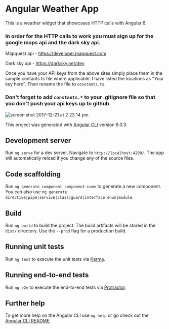 # Angular Weather App
This is a weather widget that showcases HTTP calls with Angular 6.

### In order for the HTTP calls to work you must sign up for the google maps api and the dark sky api.

Mapquest api - https://developer.mapquest.com

Dark sky api - https://darksky.net/dev

Once you have your API keys from the above sites simply place them in the sample.contants.ts file where applicable. I have listed the locations as "Your key here". Then rename the file to `constants.ts`.

### Don't forget to add `constants.*` to your .gitignore file so that you don't push your api keys up to github.



![screen shot 2017-12-21 at 2 23 14 pm](https://user-images.githubusercontent.com/10776779/34275689-a5db4b1c-e65b-11e7-9aae-cd98058cc537.png)

This project was generated with [Angular CLI](https://github.com/angular/angular-cli) version 6.0.3.

## Development server

Run `ng serve` for a dev server. Navigate to `http://localhost:4200/`. The app will automatically reload if you change any of the source files.

## Code scaffolding

Run `ng generate component component-name` to generate a new component. You can also use `ng generate directive|pipe|service|class|guard|interface|enum|module`.

## Build

Run `ng build` to build the project. The build artifacts will be stored in the `dist/` directory. Use the `--prod` flag for a production build.

## Running unit tests

Run `ng test` to execute the unit tests via [Karma](https://karma-runner.github.io).

## Running end-to-end tests

Run `ng e2e` to execute the end-to-end tests via [Protractor](http://www.protractortest.org/).

## Further help

To get more help on the Angular CLI use `ng help` or go check out the [Angular CLI README](https://github.com/angular/angular-cli/blob/master/README.md).
